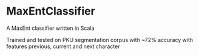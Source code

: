 MaxEntClassifier
================

A MaxEnt classifier written in Scala

Trained and tested on PKU segmentation corpus with ~72% accuracy with features previous, current and next character
